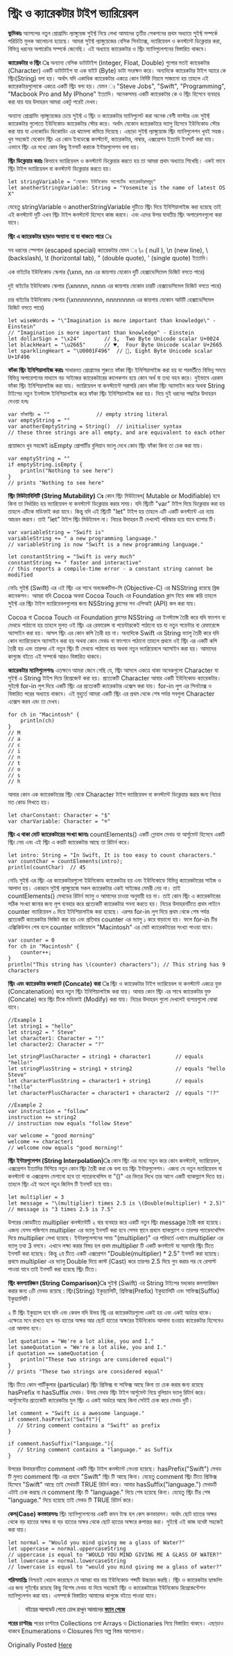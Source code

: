 # স্ট্রিং ও ক্যারেকটার টাইপ ভ্যারিয়েবল

**ভুমিকাঃ** অ্যাপলের নতুন প্রোগ্রামিং ল্যাঙ্গুয়েজ সুইফ্ট নিয়ে লেখা আমাদের তৃতীয় সেকশনের প্রথম অধ্যায়ে সুইফ্ট সম্পর্কে পরিচিতি মুলক আলোচনা হয়েছে। আমরা সুইফ্ট ল্যাঙ্গুয়েজের বেসিক সিনট্যাক্স, ভ্যারিয়েবল ও কনস্ট্যান্ট ডিক্লেয়ার করা, বিভিন্ন ধরনের অপারেটর সম্পর্কে জেনেছি। এই অধ্যায়ে ক্যারেকটার ও স্ট্রিং ম্যানিপুলেশনের বিস্তারিত থাকবে।

**ক্যারেকটার ও স্ট্রিং ঃ** অন্যান্য বেসিক ডাটাটাইপ \(Integer, Float, Double\) গুলোর মতই ক্যারেকটার \(Character\) একটি ডাটাটাইপ যা এক বাইট \(Byte\) ডাটা সংরক্ষন করে। অন্যদিকে ক্যারেকটার টাইপ অ্যারে কে স্ট্রিং\(String\) বলা হয়। অর্থাৎ যদি একাধিক ক্যারেকটার একত্রে কোন নির্দিষ্ট নিয়মে সাজানো হয় তাহলে এই ক্যারেকটারগুলোকে একত্রে একটি স্ট্রিং বলা হয়। যেমন ঃ "Steve Jobs", "Swift", "Programming", "Macbook Pro and My IPhone" ইত্যাদি। অনেকসময় একটি ক্যারেকটার কে ও স্ট্রিং হিসেবে ব্যবহার করা যায় যার উদাহরন আমরা একটু পরেই দেখব।

অন্যান্য প্রোগ্রামিং ল্যাঙ্গুয়েজের চেয়ে সুইফ্ট এ স্ট্রিং ও ক্যারেকটার ম্যানিপুলেট করা অনেক বেশী ফাস্টার এবং সুইফ্ট ক্যারেকটার গুলোতে ইউনিকোড ক্যারেকটার স্টোর করে। অর্থাৎ যেকোন ক্যারেকটারে ভ্যালু হিসেবে ইউনিকোড স্টোর করা যায় যা এনকোডিং ডিকোডিং এর ঝামেলা কমিয়ে দিয়েছে। এছাড়া সুইফ্ট ল্যাঙ্গুয়েজে স্ট্রিং ম্যানিপুলেশন খুবই সহজ। খুব সহজেই যেকোন স্ট্রিং এর কোন ইনডেক্সে কনস্ট্যান্ট, ক্যারেকটার, নাম্বার, এক্সপ্রেশন ইত্যাদি ইনসার্ট করা যায়। এভাবে স্ট্রিং এর মধ্যে কোন কিছু ইনসার্ট করাকে ইন্টারপুলেশন বলা হয়।

**স্ট্রিং ডিক্লেয়ার করাঃ** কিভাবে ভ্যারিয়েবল ও কনস্ট্যান্ট ডিক্লেয়ার করতে হয় তা আমরা প্রথম অধ্যায়ে শিখেছি। একই ভাবে স্ট্রিং টাইপ ভ্যারিয়েবল বা কনস্ট্যান্ট ডিক্লেয়ার করতে হয়।

```text
let stringVariable = "যেকোন ইউনিকোড সাপোর্টেড ক্যারেকটারসমুহ"
let anotherStringVariable: String = "Yosemite is the name of latest OS X"
```

যেহেতু stringVariable ও anotherStringVariable দুটিতে স্ট্রিং দিয়ে ইনিশিয়ালাইজ করা হয়েছে তাই এই কনস্ট্যান্ট দুটি এখন স্ট্রিং টাইপ কনস্ট্যান্ট হিসেবে কাজ করবে। এবং এদের উপর যাবতীয় স্ট্রিং অপারেশনগুলো করা যাবে।

**স্ট্রিং এ ক্যারেকটার ছাড়াও অন্যান্য যা যা থাকতে পারে ঃ**

সব ধরনের স্পেশাল \(escaped special\) ক্যারেকটার যেমন ঃ \০ \( null \), \n \(new line\), \\ \(backslash\), \t \(horizontal tab\), \" \(double quote\), \' \(single quote\) ইত্যাদি।

এক বাইটের ইউনিকোড স্কেলার \(\xnn, nn এর জায়গায় যেকোন দুটি হেক্সাডেসিমেল ডিজিট বসতে পারে\)

দুই বাইটের ইউনিকোড স্কেলার \(\xnnnn, nnnn এর জায়গায় যেকোন চারটি হেক্সাডেসিমেল ডিজিট বসতে পারে\)

চার বাইটের ইউনিকোড স্কেলার \(\xnnnnnnnn, nnnnnnnn এর জায়গায় যেকোন আটটি হেক্সাডেসিমেল ডিজিট বসতে পারে\)

```text
let wiseWords = "\"Imagination is more important than knowledge\" - Einstein"
// "Imagination is more important than knowledge" - Einstein
let dollarSign = "\x24"        // $,  Two Byte Unicode scalar U+0024
let blackHeart = "\u2665"      // ♥,  Four Byte Unicode scalar U+2665
let sparklingHeart = "\U0001F496"  // 💖, Eight Byte Unicode scalar U+1F496
```

**ফাঁকা স্ট্রিং ইনিশিয়ালাইজ করাঃ** সাধারনত প্রোগ্রামের শুরুতে ফাঁকা স্ট্রিং ইনিশিয়ালাইজ করা হয় যা পরবর্তীতে বিভিন্ন সময়ে বিভিন্ন অপারেশনের মাধ্যমে বড় সাইজের ক্যারেকটারের কালেকশন হয়ে কোন অর্থ বা তথ্য বহন করে। দুইভাবে এরকম ফাঁকা স্ট্রিং ইনিশিয়ালাইজ করা যায়। ভ্যারিয়েবল বা কনস্ট্যান্টে সরাসরি কোন ফাঁকা স্ট্রিং অ্যাসাইন করে অথবা String টাইপের নতুন ইনস্ট্যান্স ইনিশিয়ালাইজ করে ফাঁকা স্ট্রিং ইনিশিয়ালাইজ করা হয়। নিচে দুই ধরনের পদ্ধতির উদাহরন দেওয়া হলঃ

```text
var ফাঁকাস্ট্রিং = ""               // empty string literal
var emptyString = ""
var anotherEmptyString = String()  // initialiser syntax
// these three strings are all empty, and are equivalent to each other
```

প্রয়োজনে খুব সহজেই isEmpty প্রোপার্টির বুলিয়ান ভ্যালু দেখে কোন স্ট্রিং ফাঁকা কিনা তা চেক করা যায়।

```text
var emptyString = ""
if emptyString.isEmpty {
    println("Nothing to see here")
}
// prints "Nothing to see here"
```

**স্ট্রিং মিউট্যাবিলিটি \(String Mutability\) ঃ** কোন স্ট্রিং মিউট্যাবল\( Mutable or Modifiable\) হবে কিনা তা নির্ধারিত হয় ভ্যারিয়েবল বা কনস্ট্যান্ট ডিক্লেয়ার করার সময়। যদি স্ট্রিংটি "var" টাইপ দিয়ে ডিক্লেয়ার করা হয় তাহলে এটিকে মডিফাই করা যাবে। কিন্তু যদি এই স্ট্রিংটি "let" টাইপ হয় তাহলে এটি একটি কনস্ট্যান্ট এর ন্যায় আচরন করবে। তাই "let" টাইপ স্ট্রিং মিউট্যাবল না। নিচের উদাহরন টি দেখলেই পরিস্কার হয়ে যাবে ব্যাপার টি।

```text
var variableString = "Swift is"
variableString += " a new programming language."
// variableString is now "Swift is a new programming language."

let constantString = "Swift is very much"
constantString += " faster and interactive"
// this reports a compile-time error - a constant string cannot be modified
```

নোটঃ সুইফ্ট \(Swift\) এর এই স্ট্রিং এর সাথে অবজেকটিভ-সি \(Objective-C\) এর NSString রয়েছে ব্রিজ কানেকশন। আমরা যদি Cocoa অথবা Cocoa Touch এর Foundation ক্লাস নিয়ে কাজ করি তাহলে সুইফ্ট এর স্ট্রিং টাইপ ভ্যারিয়েবলগুলোর জন্য NSString ক্লাসের সব এপিআই \(API\) কল করা যায়।

Cocoa বা Cocoa Touch এর Foundation ক্লাসের NSString এর ইনস্ট্যান্স তৈরী করে যদি ফাংশন বা মেথডে পাঠানো হয় তাহলে মুলত ওই স্ট্রিং এর রেফারেন্স বা পয়েন্টারকেই পাঠানো হয় যা নতুন পয়েন্টার বা রেফারেন্সে অ্যাসাইন করা হয়। আসল স্ট্রিং এর কোন কপি তৈরী হয় না। অন্যদিকে Swift এর String ভ্যালু তৈরী করে যদি কোন ভ্যারিয়েবলে অ্যাসাইন করা হয় অথবা কোন মেথড বা ফাংশনে পাঠানো তাহলে প্রথমে ওই স্ট্রিং এর একটি কপি তৈরী হয় এবং তারপর এই নতুন স্ট্রিং টি মেথডে পাঠানো হয় অথবা নতুন ভ্যারিয়েবলে অ্যাসাইন করা হয়। আমাদের কাগুজে বইতে এই সম্পর্কে আরও বিস্তারিত থাকবে।

**ক্যারেকটার ম্যানিপুলেশনঃ** এতক্ষনে আমরা জেনে গেছি যে, স্ট্রিং আসলে একত্রে থাকা অনেকগুলো Character যা সুইফ্ট এ String টাইপ দিয়ে রিপ্রেজেন্ট করা হয়। প্রত্যেকটি Character আবার একটি ইউনিকোড ক্যারেকটার। সুইফ্টে for-in লুপ দিয়ে একটি স্ট্রিং এর প্রত্যেকটি ক্যারেকটার এক্সেস করা যায়। for-in লুপ এর সিনট্যাক্স ও বিস্তারিত পরের অধ্যায়ে থাকবে। এই মুহুর্তে আমরা একটি স্ট্রিং এর প্রথম থেকে শেষ পর্যন্ত সবগুলা Character এক্সেস করব এবং তা দেখব।

```text
for ch in "Macintosh" {
    println(ch)
}
// M
// a
// c
// i
// n
// t
// o
// s
// h
```

আবার কোন এক ক্যারেকটারের স্ট্রিং থেকে Character টাইপ ভ্যারিয়েবল বা কনস্ট্যান্ট ডিক্লেয়ার করার জন্য নিচের মত কোড লিখতে হয়।

```text
let charConstant: Character = "$"
var charVariable: Character = "ক"
```

**স্ট্রিং এ থাকা মোট ক্যারেকটারের সংখ্যা জানাঃ** countElements\(\) একটি গ্লোবাল মেথড যা আর্গুমেন্ট হিসেবে একটি স্ট্রিং নেয় এবং এই স্ট্রিং এ কয়টি ক্যারেকটার আছে তা রিটার্ন করে।

```text
let intro: String = "In Swift, It is too easy to count characters."
var countChar = countElements(intro);
println(countChar)  // 45
```

নোটঃ সুইফ্ট এর স্ট্রিং এর ক্যারেকটারগুলো ইউনিকোড ক্যারেকটার হয় এবং ইউনিকোডে বিভিন্ন ক্যারেকটারের সাইজ ও আলাদা হয়। একারনে সুইফ্ট ল্যাঙ্গুয়েজে সকল ক্যারেকটার একই সাইজের মেমরী নেয় না। তাই countElements\(\) মেথডের রিটার্ন ভ্যালু ও আমাদের চাওয়া অনুযায়ী হয় না। তাই কোন স্ট্রিং এ ক্যারেকটারের সঠিক সংখ্যা জানার জন্য লুপ ব্যবহার করে প্রত্যেকটি ক্যারেকটার গননা করতে হয়। নিচের উদাহরনটিতে প্রথম লাইনে counter ভ্যারিয়েবল ০ দিয়ে ইনিশিয়ালাইজ করা হয়েছে। এরপর for-in লুপ দিয়ে প্রথম থেকে শেষ পর্যন্ত প্রত্যেকটি ক্যারেকটার ভিজিট করা হয় এবং প্রতিবার counter এর ভ্যালু ১ করে বাড়ানো হয়। ফলে for-in টির এক্সিকিউশন শেষ হলে counter ভ্যারিয়েবলে "Macintosh" এর মোট ক্যারেকটারের সংখ্যা পাওয়া যাবে।

```text
var counter = 0
for ch in "Macintosh" {
    counter++;
}
println("This string has \(counter) characters"); // This string has 9 characters
```

**স্ট্রিং এবং ক্যারেকটার কনক্যাট \(Concate\) করা ঃ** স্ট্রিং ও ক্যারেকটার টাইপ ভ্যারিয়েবল বা কনস্ট্যান্ট একত্রে যুক্ত \(Concatenation\) করে নতুন স্ট্রিং ইনিশিয়ালাইজ করা যায়। আবার কোন স্ট্রিং এর সাথে ক্যারেকটার যুক্ত \(Concate\) করে স্ট্রিং টিকে মডিফাই \(Modify\) করা যায়। নিচের উদাহরন গুলো দেখলেই ব্যপারগুলো বোঝা যাবে।

```text
//Example 1
let string1 = "hello"
let string2 = " Steve"
let character1: Character = "!"
let character2: Character = "?"

let stringPlusCharacter = string1 + character1        // equals "hello!"
let stringPlusString = string1 + string2              // equals "hello Steve"
let characterPlusString = character1 + string1        // equals "!hello"
let characterPlusCharacter = character1 + character2  // equals "!?"

//Example 2
var instruction = "follow"
instruction += string2
// instruction now equals "follow Steve"

var welcome = "good morning"
welcome += character1
// welcome now equals "good morning!"
```

**স্ট্রিং ইন্টারপুলেশন \(String Interpolation\)ঃ** কোন স্ট্রিং এর মধ্যে নতুন করে কোন কনস্ট্যান্ট, ভ্যারিয়েবল, এক্সপ্রেশন ইত্যাদির মিশিয়ে নতুন কোন স্ট্রিং তৈরী করা কে বলা হয় স্ট্রিং ইন্টারপুলেশন। এজন্য যে নতুন ভ্যারিয়েবল বা কনস্ট্যান্ট বা এক্সপ্রেশন মেশানো হবে তা প্যারেনথেসিস বা "\(\)" এর ভিতর লিখে তার আগে একটি ব্যাকস্ল্যাশ দিতে হয়। তাহলে স্ট্রিং এই অংশে নতুন জিনিস টি ইনসার্ট হয়ে যায়।

```text
let multiplier = 3
let message = "\(multiplier) times 2.5 is \(Double(multiplier) * 2.5)"
// message is "3 times 2.5 is 7.5"
```

উপরের কোডটিতে multiplier কনস্ট্যান্টটি ২ বার ব্যবহার করে একটি নতুন স্ট্রিং message তৈরী করা হয়েছে। এজন্য যেসব পজিশনে multiplier এর ভ্যালু ইনসার্ট করা হবে সেসব স্থানে প্রথমে ব্যাকস্ল্যাশ ও তারপর প্যারেনথেসিস দিয়ে multiplier লেখা হয়েছে। ইন্টারপুলেশনের সময় "\(multiplier\)" এর পরিবর্তে এখানে multiplier এর ভ্যালু তথা 3 বসবে। এখানে লক্ষ্য করার বিষয় হল প্রথম multiplier টি একটি কনস্ট্যান্ট যা সরাসরি স্ট্রিং টিতে ইনসার্ট করা হয়েছে। কিন্তু ২য় টিতে একটি এক্সপ্রেশন "Double\(multiplier\) \* 2.5" ইনসার্ট করা হয়েছে। প্রথমে multiplier এর ভ্যালু Double দিয়ে কাস্ট \(Cast\) করে তারপর 2.5 দিয়ে গুন করার পর যে রেসাল্ট পাওয়া যাবে তাই ইনসার্ট করা হয়েছে স্ট্রিং টিতে।

**স্ট্রিং কমপ্যারিজন \(String Comparison\)ঃ** সুইফ্ট \(Swift\) এর String টাইপের মধ্যকার কমপ্যারিজন করার জন্য ৩টি মেথড রয়েছে : স্ট্রিং\(String\) ইকুয়্যালিটি, প্রিফিক্স\(Prefix\) ইকুয়্যালিটি এবং সাফিক্স\(Suffix\) ইকুয়্যালিটি।

২ টি স্ট্রিং ইকুয়্যাল হবে যদি এবং কেবল যদি উভয় স্ট্রি এর ক্যারেকটারগুলো একই হয় এবং একই অর্ডারে থাকে। এক্ষেত্রে মনে রাখতে হবে বড় হাতের অক্ষর আর ছোট হাতের অক্ষরের ইউনিকোড আলাদা হওয়ায় ক্যারেকটার হিসেবেও এরা আলাদা হবে।

```text
let quotation = "We're a lot alike, you and I."
let sameQuotation = "We're a lot alike, you and I."
if quotation == sameQuotation {
    println("These two strings are considered equal")
}
// prints "These two strings are considered equal"
```

স্ট্রিং টিতে কোন পার্টিকুলার \(particular\) স্ট্রিং প্রিফিক্স বা সাফিক্স আছে কিনা তা চেক করার জন্য রয়েছে hasPrefix বা hasSuffix মেথড। উভয় মেথড স্ট্রিং টাইপ আর্গুমেন্ট নিয়ে বুলিয়ান ভ্যালু রিটার্ন করে। আর্গুমেন্টের প্রত্যেকটি ক্যারেকটার মুল স্ট্রিং এ একই অর্ডারে আছে কিনা সেটাই চেক করে মেথড দুটি।

```text
let comment = "Swift is a awesome language."
if comment.hasPrefix("Swift"){
   // String comment contains a "Swift" as prefix
}

if comment.hasSuffix("language."){
   // String comment contains a "language." as Suffix
}
```

উপরের উদাহরনটিতে comment একটি স্ট্রিং টাইপ কনস্ট্যান্ট নেওয়া হয়েছে। hasPrefix\("Swift"\) মেথড টি মুলত comment স্ট্রিং এর প্রথমে "Swift" স্ট্রিং টি আছে কিনা। যেহেতু comment স্ট্রিং টিতে প্রিফিক্স হিসেবে "Swift" আছে তাই মেথডটি TRUE রিটার্ন করে। আবার hasSuffix\("language."\) মেথডটি এটাই চেক করছে যে comment স্ট্রিং টি "language." দিয়ে শেষ হয়েছে কিনা। যেহেতু স্ট্রিং টির শেষ "language." দিয়ে হয়েছে তাই মেথড টি TRUE রিটার্ন করে।

**কেস\(Case\) কনভারসনঃ** স্ট্রিং ম্যানিপুলেশনের একটি কমন টাস্ক হল কেস কনভারসন। অর্থাৎ ছোট হাতের অক্ষর থেকে বড় হাতের অক্ষর বা বড় হাতের অক্ষর থেকে ছোট হাতের অক্ষরে রুপান্তর করা। সুইফ্টে এই কাজ যথেষ্ট সহজেই করা যায়।

```text
let normal = "Would you mind giving me a glass of Water?"
let uppercase = normal.uppercaseString
// uppercase is equal to "WOULD YOU MIND GIVING ME A GLASS OF WATER?"
let lowercase = normal.lowercaseString
// lowercase is equal to "would you mind giving me a glass of water?"
```

**পরিসমাপ্তিঃ** নিশ্চয়ই খেয়াল করেছেন যে আমরা বার বার ইউনিকোড শব্দটি উচ্চারন করছি। স্ট্রিং ও ক্যারেকটার হ্যান্ডলিং এর জন্য সুইফ্টের রয়েছে কিছু বিশেষ মেথড যা দিয়ে সহজেই স্ট্রিং ও ক্যারেকটারের ইউনিকোড রিপ্রেজেন্টেশন ম্যানিপুলেশন করা যায়। এসম্পর্কে বিস্তারিত আমাদের কাগুজে বইতে পাওয়া যাবে।

> **বইয়ের আপডেট পেতে চোখ রাখুন আমাদের** [**ফ্যান পেজে**](https://www.facebook.com/bangla.objc.swift.ios)

**পরের চাপ্টারঃ** পরের চাপ্টারে Collections তথা Arrays ও Dictionaries নিয়ে বিস্তারিত থাকবে। এছাড়াও থাকবে Enumerations ও Closures নিয়ে অল্প বিস্তর আলোচনা।

Originally Posted [Here](http://nuhil.net/2014/06/21/৩-২ঃ-সুইফ্ট-ল্যাঙ্গুয়েজে/)

